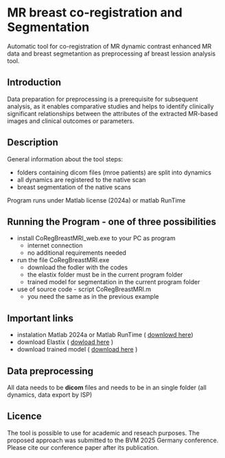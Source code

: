 # MR breast co-registration and Segmentation
Automatic tool for co-registration of MR dynamic contrast enhanced MR data and breast segmetantion as preprocessing af breast lession analysis tool.

## Introduction
Data preparation for preprocessing is a prerequisite for subsequent analysis, as it enables comparative studies and helps to identify clinically significant relationships between the attributes of the extracted MR-based images and clinical outcomes or parameters.

## Description
General information about the tool steps:
* folders containing dicom files (mroe patients) are split into dynamics
* all dynamics are registered to the native scan
* breast segmentation of the native scans

Program runs under Matlab license (2024a) or matlab RunTime

## Running the Program - one of three possibilities
* install CoRegBreastMRI_web.exe to your PC as program
    * internet connection
    * no additional requirements needed
* run the file CoRegBreastMRI.exe
    * download the fodler with the codes
    * the elastix folder must be in the current program folder
    * trained model for segmentation in the current program folder
* use of source code - script CoRegBreastMRI.m
    * you need the same as in the previous example

## Important links
* instalation Matlab 2024a or Matlab RunTime ( [downlowd here](https://www.mathworks.com/products/compiler/matlab-runtime.html))
* download Elastix ( [dowload here](https://elastix.dev/download.php) )
* download trained model ( [download here](https://drive.google.com/file/d/1cU1XA0Zj4nbSxnJg43WyU3u7xs6G05Eq/view?usp=drive_link) )

## Data preprocessing
All data needs to be **dicom** files and needs to be in an single folder (all dynamics, data export by ISP)

## Licence
The tool is possible to use for academic and reseach purposes. 
The proposed approach was submitted to the BVM 2025 Germany conference. Please cite our conference paper after its publication.